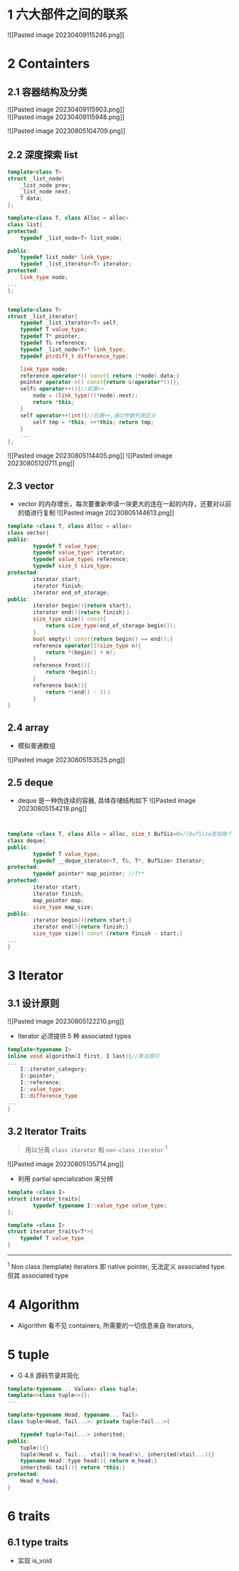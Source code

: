 # 1 六大部件之间的联系
![[Pasted image 20230409115246.png]]

# 2 Containters
## 2.1 容器结构及分类

![[Pasted image 20230409115903.png]]   
![[Pasted image 20230409115948.png]]

![[Pasted image 20230805104709.png]]
## 2.2 深度探索 list


```cpp
template<class T>
struct _list_node{
	_list_node prev;
	_list_node next;
	T data;
};

template<class T, class Alloc = alloc>
class list{
protected:
	typedef _list_node<T> list_node;

public:
	typedef list_node* link_type;
	typedef _list_iterator<T> iterator;
protected:
	link_type node;
... 
};


template<class T>
struct _list_iterator{
	typedef _list_iterator<T> self;
	typedef T value_type;
	typedef T* pointer;
	typedef T& reference;
	typedef _list_node<T>* link_type;
	typedef ptrdiff_t difference_type;

	link_type node;
	reference operator*() const{ return (*node).data;}
	pointer operator->() const{return &(operator*())};
	self& operator++(){//前置++
		node = (link_type)((*node).next);
		return *this;
	}
	self operator++(int){//后置++,通过参数列表区分
		self tmp = *this; ++*this; return tmp;
	}
	...
};
```


![[Pasted image 20230805114405.png]]
![[Pasted image 20230805120711.png]]


## 2.3 vector

- vector 的内存增长，每次要重新申请一块更大的连在一起的内存，还要对以前的值进行复制
![[Pasted image 20230805144613.png]]
```cpp
template <class T, class Alloc = alloc>
class vector{
public:
		typedef T value_type;
		typedef value_type* iterator;
		typedef value_type& reference;
		typedef size_t size_type;
protected:
		iterator start;
		iterator finish;
		iterator end_of_storage;
public:
		iterator begin(){return start};
		iterator end(){return finish}；
		size_type size() const{
			return size_type(end_of_storage-begin());
		}
		bool empty() const{return begin() == end();}
		reference operator[](size_type n){
			return *(begin() + n);
		}
		reference front(){
			return *begin();
		}
		reference back(){
			return *(end() - 1)；
		}
}
```


## 2.4 array

- 模拟普通数组

 ![[Pasted image 20230805153525.png]]


## 2.5 deque


- deque 是一种伪连续的容器, 具体存储结构如下
 ![[Pasted image 20230805154218.png]]
```cpp


template <class T, class Allo = alloc, size_t BufSiz=0>//BufSize是指每个buffer容纳的元素个数
class deque{
public:
		typedef T value_type;
		typedef __deque_iterator<T, T&, T*, BufSize> Iterator;
protected:
		typedef pointer* map_pointer; //T**
protected:
		iterator start;
		iterator finish;
		map_pointer map;
		size_type map_size;
public:
		iterator begin(){return start;}
		iterator end(){return finish;}
		size_type size() const {return finish - start;}
...
}
```
# 3 Iterator 
## 3.1 设计原则


![[Pasted image 20230805122210.png]]

 - Iterator 必须提供 5 种 associated types

 
```cpp
template<typename I>
inline void algorithm(I first, I last){//算法提问
...
	I::iterator_category;
	I::pointer;
	I::reference;
	I::value_type;
	I::difference_type
...
}
```

## 3.2 Iterator Traits

> 用以分离 `class iterator` 和 `non-class iterator` <sup>1</sup>

![[Pasted image 20230805135714.png]]



-  利用 partial specialization 来分辨
 

```cpp
template <class I>
struct iterator_traits{
		typedef typename I::value_type value_type;
};

template <class I>
struct iterator_traits<T*>{
	typedef T value_type
}
```

--- 
<sup>1</sup>  Non class (template)  iterators 即 native pointer, 无法定义 associated type. 但其 associated type 




# 4 Algorithm


 - Algorithm 看不见 containers, 所需要的一切信息来自 Iterators, 



# 5 tuple


- G 4.8 源码节录并简化

```cpp
template<typename... Values> class tuple;
template<>class tuple<>{};
---

template<typename Head, typename... Tail>
class tuple<Head, Tail...>: private tuple<Tail...>{

	typedef tuple<Tail...> inherited;
public:
	tuple(){}
	tuple(Head v, Tail... vtail):m_head(v), inherited(vtail...){}
	typename Head::type head(){ return m_head;}
	inherited& tail(){ return *this;}
protected:
	Head m_head;
}


```




# 6 traits


## 6.1 type traits

  

- 实现 is_void
```cpp

```


 